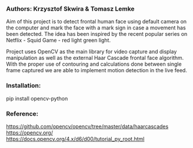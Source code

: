 <h3>
Authors: Krzysztof Skwira & Tomasz Lemke
</h3>
Aim of this project is to detect frontal human face using default camera on the computer and mark the face with a mark sign in case a movement has been detected. 
The idea has been inspired by the recent popular series on Netflix - Squid Game - red light green light.

Project uses OpenCV as the main library for video capture and display manipulation as well as the external Haar Cascade frontal face algorithm.
With the proper use of contouring and calculations done between single frame captured we are able to implement motion detection in the live feed.

<h3>
Installation: 
</h3>

pip install opencv-python

<h3>
Reference:
</h3>

https://github.com/opencv/opencv/tree/master/data/haarcascades \
https://opencv.org/ \
https://docs.opencv.org/4.x/d6/d00/tutorial_py_root.html

